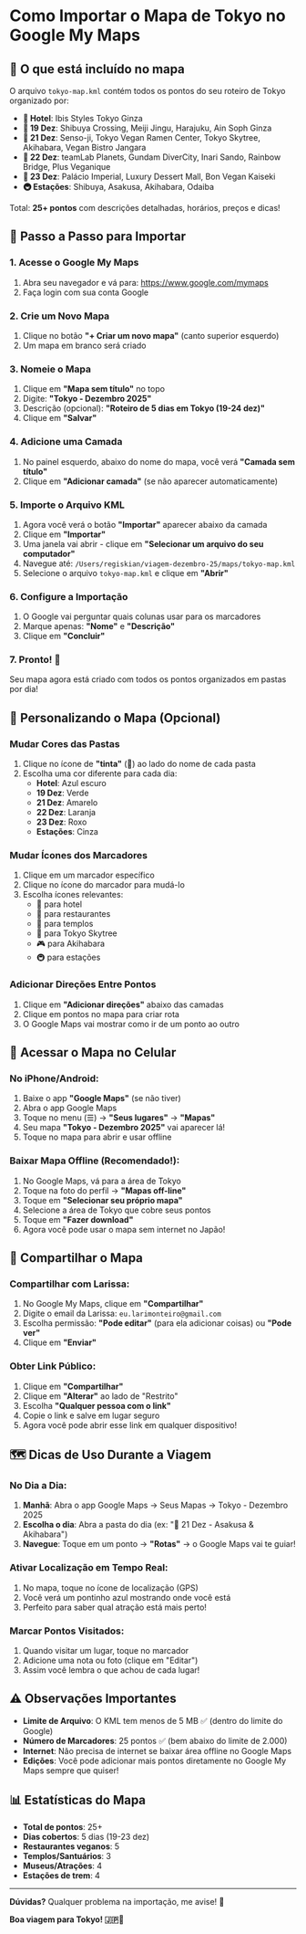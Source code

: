 # Como Importar o Mapa de Tokyo no Google My Maps

## 📍 O que está incluído no mapa

O arquivo `tokyo-map.kml` contém todos os pontos do seu roteiro de Tokyo organizado por:

- **🏨 Hotel**: Ibis Styles Tokyo Ginza
- **📅 19 Dez**: Shibuya Crossing, Meiji Jingu, Harajuku, Ain Soph Ginza
- **📅 21 Dez**: Senso-ji, Tokyo Vegan Ramen Center, Tokyo Skytree, Akihabara, Vegan Bistro Jangara
- **📅 22 Dez**: teamLab Planets, Gundam DiverCity, Inari Sando, Rainbow Bridge, Plus Veganique
- **📅 23 Dez**: Palácio Imperial, Luxury Dessert Mall, Bon Vegan Kaiseki
- **🚇 Estações**: Shibuya, Asakusa, Akihabara, Odaiba

Total: **25+ pontos** com descrições detalhadas, horários, preços e dicas!

## 🚀 Passo a Passo para Importar

### 1. Acesse o Google My Maps

1. Abra seu navegador e vá para: https://www.google.com/mymaps
2. Faça login com sua conta Google

### 2. Crie um Novo Mapa

1. Clique no botão **"+ Criar um novo mapa"** (canto superior esquerdo)
2. Um mapa em branco será criado

### 3. Nomeie o Mapa

1. Clique em **"Mapa sem título"** no topo
2. Digite: **"Tokyo - Dezembro 2025"**
3. Descrição (opcional): **"Roteiro de 5 dias em Tokyo (19-24 dez)"**
4. Clique em **"Salvar"**

### 4. Adicione uma Camada

1. No painel esquerdo, abaixo do nome do mapa, você verá **"Camada sem título"**
2. Clique em **"Adicionar camada"** (se não aparecer automaticamente)

### 5. Importe o Arquivo KML

1. Agora você verá o botão **"Importar"** aparecer abaixo da camada
2. Clique em **"Importar"**
3. Uma janela vai abrir - clique em **"Selecionar um arquivo do seu computador"**
4. Navegue até: `/Users/regiskian/viagem-dezembro-25/maps/tokyo-map.kml`
5. Selecione o arquivo `tokyo-map.kml` e clique em **"Abrir"**

### 6. Configure a Importação

1. O Google vai perguntar quais colunas usar para os marcadores
2. Marque apenas: **"Nome"** e **"Descrição"**
3. Clique em **"Concluir"**

### 7. Pronto! 🎉

Seu mapa agora está criado com todos os pontos organizados em pastas por dia!

## 🎨 Personalizando o Mapa (Opcional)

### Mudar Cores das Pastas

1. Clique no ícone de **"tinta"** (🎨) ao lado do nome de cada pasta
2. Escolha uma cor diferente para cada dia:
   - **Hotel**: Azul escuro
   - **19 Dez**: Verde
   - **21 Dez**: Amarelo
   - **22 Dez**: Laranja
   - **23 Dez**: Roxo
   - **Estações**: Cinza

### Mudar Ícones dos Marcadores

1. Clique em um marcador específico
2. Clique no ícone do marcador para mudá-lo
3. Escolha ícones relevantes:
   - 🏨 para hotel
   - 🍜 para restaurantes
   - 🏯 para templos
   - 🗼 para Tokyo Skytree
   - 🎮 para Akihabara
   - 🚇 para estações

### Adicionar Direções Entre Pontos

1. Clique em **"Adicionar direções"** abaixo das camadas
2. Clique em pontos no mapa para criar rota
3. O Google Maps vai mostrar como ir de um ponto ao outro

## 📱 Acessar o Mapa no Celular

### No iPhone/Android:

1. Baixe o app **"Google Maps"** (se não tiver)
2. Abra o app Google Maps
3. Toque no menu (☰) → **"Seus lugares"** → **"Mapas"**
4. Seu mapa **"Tokyo - Dezembro 2025"** vai aparecer lá!
5. Toque no mapa para abrir e usar offline

### Baixar Mapa Offline (Recomendado!):

1. No Google Maps, vá para a área de Tokyo
2. Toque na foto do perfil → **"Mapas off-line"**
3. Toque em **"Selecionar seu próprio mapa"**
4. Selecione a área de Tokyo que cobre seus pontos
5. Toque em **"Fazer download"**
6. Agora você pode usar o mapa sem internet no Japão!

## 🔗 Compartilhar o Mapa

### Compartilhar com Larissa:

1. No Google My Maps, clique em **"Compartilhar"**
2. Digite o email da Larissa: `eu.larimonteiro@gmail.com`
3. Escolha permissão: **"Pode editar"** (para ela adicionar coisas) ou **"Pode ver"**
4. Clique em **"Enviar"**

### Obter Link Público:

1. Clique em **"Compartilhar"**
2. Clique em **"Alterar"** ao lado de "Restrito"
3. Escolha **"Qualquer pessoa com o link"**
4. Copie o link e salve em lugar seguro
5. Agora você pode abrir esse link em qualquer dispositivo!

## 🗺️ Dicas de Uso Durante a Viagem

### No Dia a Dia:

1. **Manhã**: Abra o app Google Maps → Seus Mapas → Tokyo - Dezembro 2025
2. **Escolha o dia**: Abra a pasta do dia (ex: "📅 21 Dez - Asakusa & Akihabara")
3. **Navegue**: Toque em um ponto → **"Rotas"** → o Google Maps vai te guiar!

### Ativar Localização em Tempo Real:

1. No mapa, toque no ícone de localização (GPS)
2. Você verá um pontinho azul mostrando onde você está
3. Perfeito para saber qual atração está mais perto!

### Marcar Pontos Visitados:

1. Quando visitar um lugar, toque no marcador
2. Adicione uma nota ou foto (clique em "Editar")
3. Assim você lembra o que achou de cada lugar!

## ⚠️ Observações Importantes

- **Limite de Arquivo**: O KML tem menos de 5 MB ✅ (dentro do limite do Google)
- **Número de Marcadores**: 25 pontos ✅ (bem abaixo do limite de 2.000)
- **Internet**: Não precisa de internet se baixar área offline no Google Maps
- **Edições**: Você pode adicionar mais pontos diretamente no Google My Maps sempre que quiser!

## 📊 Estatísticas do Mapa

- **Total de pontos**: 25+
- **Dias cobertos**: 5 dias (19-23 dez)
- **Restaurantes veganos**: 5
- **Templos/Santuários**: 3
- **Museus/Atrações**: 4
- **Estações de trem**: 4

---

**Dúvidas?** Qualquer problema na importação, me avise! 🚀

**Boa viagem para Tokyo! 🇯🇵🗼**
